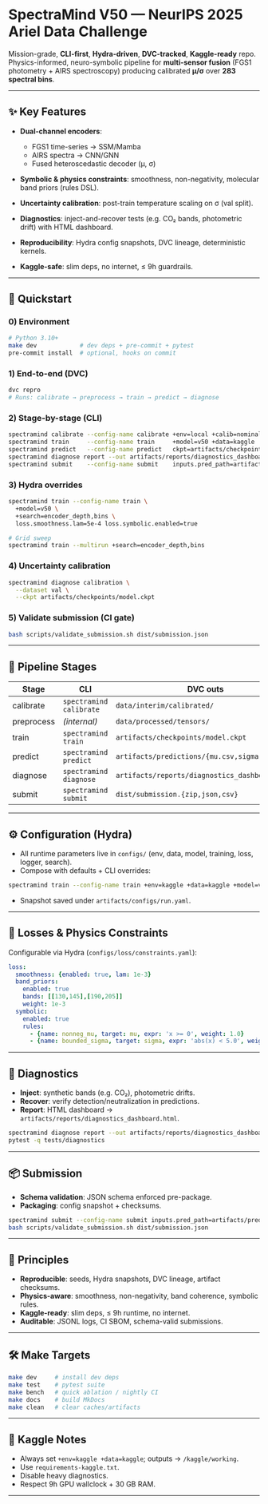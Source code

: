 # SpectraMind V50 — NeurIPS 2025 Ariel Data Challenge

Mission-grade, **CLI-first**, **Hydra-driven**, **DVC-tracked**, **Kaggle-ready** repo.  
Physics-informed, neuro-symbolic pipeline for **multi-sensor fusion** (FGS1 photometry + AIRS spectroscopy) producing calibrated **μ/σ** over **283 spectral bins**.

---

## ✨ Key Features

- **Dual-channel encoders**:  
  - FGS1 time-series → SSM/Mamba  
  - AIRS spectra → CNN/GNN  
  - Fused heteroscedastic decoder (μ, σ)  

- **Symbolic & physics constraints**: smoothness, non-negativity, molecular band priors (rules DSL).  
- **Uncertainty calibration**: post-train temperature scaling on σ (val split).  
- **Diagnostics**: inject-and-recover tests (e.g. CO₂ bands, photometric drift) with HTML dashboard.  
- **Reproducibility**: Hydra config snapshots, DVC lineage, deterministic kernels.  
- **Kaggle-safe**: slim deps, no internet, ≤ 9h guardrails.  

---

## 🚀 Quickstart

### 0) Environment
```bash
# Python 3.10+
make dev            # dev deps + pre-commit + pytest
pre-commit install  # optional, hooks on commit
````

### 1) End-to-end (DVC)

```bash
dvc repro
# Runs: calibrate → preprocess → train → predict → diagnose
```

### 2) Stage-by-stage (CLI)

```bash
spectramind calibrate --config-name calibrate +env=local +calib=nominal
spectramind train     --config-name train     +model=v50 +data=kaggle
spectramind predict   --config-name predict   ckpt=artifacts/checkpoints/model.ckpt
spectramind diagnose report --out artifacts/reports/diagnostics_dashboard.html
spectramind submit    --config-name submit    inputs.pred_path=artifacts/predictions/mu.csv
```

### 3) Hydra overrides

```bash
spectramind train --config-name train \
  +model=v50 \
  +search=encoder_depth,bins \
  loss.smoothness.lam=5e-4 loss.symbolic.enabled=true

# Grid sweep
spectramind train --multirun +search=encoder_depth,bins
```

### 4) Uncertainty calibration

```bash
spectramind diagnose calibration \
  --dataset val \
  --ckpt artifacts/checkpoints/model.ckpt
```

### 5) Validate submission (CI gate)

```bash
bash scripts/validate_submission.sh dist/submission.json
```

---

## 🔄 Pipeline Stages

| Stage      | CLI                     | DVC outs                                       |
| ---------- | ----------------------- | ---------------------------------------------- |
| calibrate  | `spectramind calibrate` | `data/interim/calibrated/`                     |
| preprocess | *(internal)*            | `data/processed/tensors/`                      |
| train      | `spectramind train`     | `artifacts/checkpoints/model.ckpt`             |
| predict    | `spectramind predict`   | `artifacts/predictions/{mu.csv,sigma.csv}`     |
| diagnose   | `spectramind diagnose`  | `artifacts/reports/diagnostics_dashboard.html` |
| submit     | `spectramind submit`    | `dist/submission.{zip,json,csv}`               |

---

## ⚙️ Configuration (Hydra)

* All runtime parameters live in `configs/` (env, data, model, training, loss, logger, search).
* Compose with defaults + CLI overrides:

```bash
spectramind train --config-name train +env=kaggle +data=kaggle +model=v50
```

* Snapshot saved under `artifacts/configs/run.yaml`.

---

## 📐 Losses & Physics Constraints

Configurable via Hydra (`configs/loss/constraints.yaml`):

```yaml
loss:
  smoothness: {enabled: true, lam: 1e-3}
  band_priors:
    enabled: true
    bands: [[130,145],[190,205]]
    weight: 1e-3
  symbolic:
    enabled: true
    rules:
      - {name: nonneg_mu, target: mu, expr: 'x >= 0', weight: 1.0}
      - {name: bounded_sigma, target: sigma, expr: 'abs(x) < 5.0', weight: 0.1}
```

---

## 🔬 Diagnostics

* **Inject**: synthetic bands (e.g. CO₂), photometric drifts.
* **Recover**: verify detection/neutralization in predictions.
* **Report**: HTML dashboard → `artifacts/reports/diagnostics_dashboard.html`.

```bash
spectramind diagnose report --out artifacts/reports/diagnostics_dashboard.html
pytest -q tests/diagnostics
```

---

## 📦 Submission

* **Schema validation**: JSON schema enforced pre-package.
* **Packaging**: config snapshot + checksums.

```bash
spectramind submit --config-name submit inputs.pred_path=artifacts/predictions/mu.csv
bash scripts/validate_submission.sh dist/submission.json
```

---

## 🧭 Principles

* **Reproducible**: seeds, Hydra snapshots, DVC lineage, artifact checksums.
* **Physics-aware**: smoothness, non-negativity, band coherence, symbolic rules.
* **Kaggle-ready**: slim deps, ≤ 9h runtime, no internet.
* **Auditable**: JSONL logs, CI SBOM, schema-valid submissions.

---

## 🛠️ Make Targets

```bash
make dev     # install dev deps
make test    # pytest suite
make bench   # quick ablation / nightly CI
make docs    # build MkDocs
make clean   # clear caches/artifacts
```

---

## 📝 Kaggle Notes

* Always set `+env=kaggle +data=kaggle`; outputs → `/kaggle/working`.
* Use `requirements-kaggle.txt`.
* Disable heavy diagnostics.
* Respect 9h GPU wallclock + 30 GB RAM.

---

```
